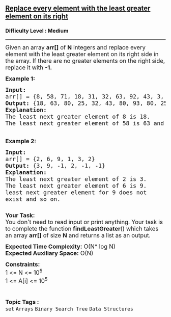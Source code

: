 <h2><a href="https://practice.geeksforgeeks.org/problems/replace-every-element-with-the-least-greater-element-on-its-right/1">Replace every element with the least greater element on its right</a></h2><h3>Difficulty Level : Medium</h3><hr><div class="problems_problem_content__Xm_eO"><p><span style="font-size:18px">Given an array <strong>arr[]</strong> of <strong>N</strong> integers and replace every element with the least greater element on its right side in the array. If there are no greater elements on the right side, replace it with <strong>-1.</strong>&nbsp;</span></p>

<p><span style="font-size:18px"><strong>Example 1:</strong></span></p>

<pre><span style="font-size:18px"><strong>Input:</strong>
arr[] = {8, 58, 71, 18, 31, 32, 63, 92, 43, 3, 91, 93, 25, 80, 28}
<strong>Output: </strong>{18, 63, 80, 25, 32, 43, 80, 93, 80, 25, 93, -1, 28, -1, -1}
<strong>Explanation:</strong> 
The least next greater element of 8 is 18.
The least next greater element of 58 is 63 and so on.

</span></pre>

<p><span style="font-size:18px"><strong>Example 2:</strong></span></p>

<pre><span style="font-size:18px"><strong>Input:</strong>
arr[] = {2, 6, 9, 1, 3, 2}
<strong>Output: </strong>{3, 9, -1, 2, -1, -1}
<strong>Explanation:</strong> 
The least next greater element of 2 is 3. 
The least next greater element of 6 is 9.
least next greater element for 9 does not
exist and so on.
</span>
</pre>

<p><span style="font-size:18px"><strong>Your Task:&nbsp;&nbsp;</strong><br>
You don't need to read input or print anything. Your task is to complete the function <strong>findLeastGreater</strong>()&nbsp;which takes an array <strong>arr[]</strong> of size <strong>N</strong>&nbsp;and returns a&nbsp;list as an output.</span></p>

<p><span style="font-size:18px"><strong>Expected Time Complexity:</strong> O(N* log N)<br>
<strong>Expected Auxiliary Space:</strong> O(N)</span></p>

<p><span style="font-size:18px"><strong>Constraints:</strong><br>
1 &lt;= N &lt;= 10<sup>5</sup><br>
1&nbsp;&lt;= A[i] &lt;= 10<sup>5</sup></span></p>
</div><br><p><span style=font-size:18px><strong>Topic Tags : </strong><br><code>set</code>&nbsp;<code>Arrays</code>&nbsp;<code>Binary Search Tree</code>&nbsp;<code>Data Structures</code>&nbsp;